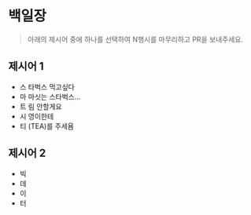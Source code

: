 # 백일장

> 아래의 제시어 중에 하나를 선택하여 N행시를 마무리하고 PR을 보내주세요.

## 제시어 1

* 스 타벅스 먹고싶다
* 마 마싯는 스타벅스...
* 트 림 안할게요
* 시 영이한테
* 티 (TEA)를 주세욤

## 제시어 2

* 빅
* 데
* 이
* 터
